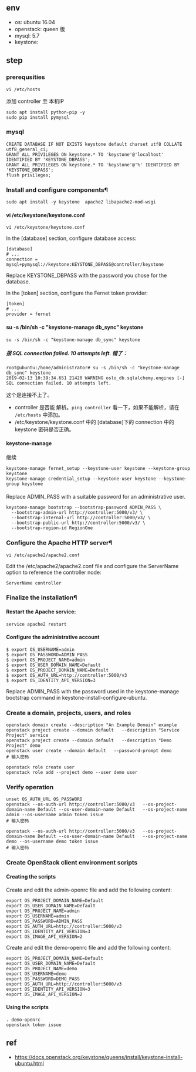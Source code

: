 

## env

- os: ubuntu 16.04
- openstack: queen 版
- mysql: 5.7
- keystone: 

## step

### prerequsities
```shell
vi /etc/hosts
```
添加 controller 至 本机IP


```shell
sudo apt install python-pip -y
sudo pip install pymysql
```

### mysql

```mysql
CREATE DATABASE IF NOT EXISTS keystone default charset utf8 COLLATE utf8_general_ci; 
GRANT ALL PRIVILEGES ON keystone.* TO 'keystone'@'localhost' IDENTIFIED BY 'KEYSTONE_DBPASS';
GRANT ALL PRIVILEGES ON keystone.* TO 'keystone'@'%' IDENTIFIED BY 'KEYSTONE_DBPASS';
flush privileges;
```

### Install and configure components¶


```shell
sudo apt install -y keystone  apache2 libapache2-mod-wsgi
```

#### vi /etc/keystone/keystone.conf
```shell
vi /etc/keystone/keystone.conf
```

In the [database] section, configure database access:

```text
[database]
# ...
connection = mysql+pymysql://keystone:KEYSTONE_DBPASS@controller/keystone
```

Replace KEYSTONE_DBPASS with the password you chose for the database.

In the [token] section, configure the Fernet token provider:
```text
[token]
# ...
provider = fernet
```

#### su -s /bin/sh -c "keystone-manage db_sync" keystone

```shell
su -s /bin/sh -c "keystone-manage db_sync" keystone
```

##### 报 SQL connection failed. 10 attempts left. 错了：
```shell
root@ubuntu:/home/administrator# su -s /bin/sh -c "keystone-manage db_sync" keystone
2019-02-13 10:39:34.651 21420 WARNING oslo_db.sqlalchemy.engines [-] SQL connection failed. 10 attempts left.
```

这个是连接不上了。

- controller 是否能 解析。`ping controller` 看一下，如果不能解析，请在 `/etc/hosts` 中添加。
- /etc/keystone/keystone.conf 中的 [database]下的 connection 中的 keystone 密码是否正确。

#### keystone-manage
继续

```shell
keystone-manage fernet_setup --keystone-user keystone --keystone-group keystone
keystone-manage credential_setup --keystone-user keystone --keystone-group keystone
```

#### 
Replace ADMIN_PASS with a suitable password for an administrative user.

```shell
keystone-manage bootstrap --bootstrap-password ADMIN_PASS \
  --bootstrap-admin-url http://controller:5000/v3/ \
  --bootstrap-internal-url http://controller:5000/v3/ \
  --bootstrap-public-url http://controller:5000/v3/ \
  --bootstrap-region-id RegionOne
```


### Configure the Apache HTTP server¶

```shell
vi /etc/apache2/apache2.conf
```

Edit the /etc/apache2/apache2.conf file and configure the ServerName option to reference the controller node:

```text
ServerName controller
```
### Finalize the installation¶

#### Restart the Apache service:
```shell
service apache2 restart
```
#### Configure the administrative account

```shell
$ export OS_USERNAME=admin
$ export OS_PASSWORD=ADMIN_PASS
$ export OS_PROJECT_NAME=admin
$ export OS_USER_DOMAIN_NAME=Default
$ export OS_PROJECT_DOMAIN_NAME=Default
$ export OS_AUTH_URL=http://controller:5000/v3
$ export OS_IDENTITY_API_VERSION=3
```

Replace ADMIN_PASS with the password used in the keystone-manage bootstrap command in keystone-install-configure-ubuntu.

### Create a domain, projects, users, and roles


```shell
openstack domain create --description "An Example Domain" example
openstack project create --domain default   --description "Service Project" service
openstack project create --domain default   --description "Demo Project" demo
openstack user create --domain default   --password-prompt demo
# 输入密码
```


```shell
openstack role create user
openstack role add --project demo --user demo user
```

### Verify operation

```shell
unset OS_AUTH_URL OS_PASSWORD
openstack --os-auth-url http://controller:5000/v3   --os-project-domain-name Default --os-user-domain-name Default   --os-project-name admin --os-username admin token issue
# 输入密码
```

```shell
openstack --os-auth-url http://controller:5000/v3   --os-project-domain-name Default --os-user-domain-name Default   --os-project-name demo --os-username demo token issue
# 输入密码
```
### Create OpenStack client environment scripts

#### Creating the scripts

Create and edit the admin-openrc file and add the following content:

```text
export OS_PROJECT_DOMAIN_NAME=Default
export OS_USER_DOMAIN_NAME=Default
export OS_PROJECT_NAME=admin
export OS_USERNAME=admin
export OS_PASSWORD=ADMIN_PASS
export OS_AUTH_URL=http://controller:5000/v3
export OS_IDENTITY_API_VERSION=3
export OS_IMAGE_API_VERSION=2
```

Create and edit the demo-openrc file and add the following content:

```text
export OS_PROJECT_DOMAIN_NAME=Default
export OS_USER_DOMAIN_NAME=Default
export OS_PROJECT_NAME=demo
export OS_USERNAME=demo
export OS_PASSWORD=DEMO_PASS
export OS_AUTH_URL=http://controller:5000/v3
export OS_IDENTITY_API_VERSION=3
export OS_IMAGE_API_VERSION=2
```

#### Using the scripts

```shell
. demo-openrc 
openstack token issue 
```

## ref
- https://docs.openstack.org/keystone/queens/install/keystone-install-ubuntu.html

